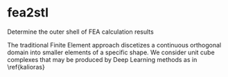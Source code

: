# fea2stl
Determine the outer shell of FEA calculation results

The traditional Finite Element approach discetizes a continuous orthogonal domain into smaller elements of a specific shape. We consider unit cube complexes that may be produced by Deep Learning methods as in \ref{kalioras}
